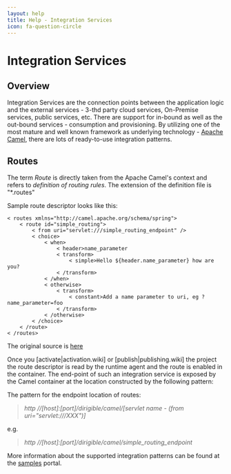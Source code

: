 ```yaml
---
layout: help
title: Help - Integration Services
icon: fa-question-circle
---
```


Integration Services
===

Overview
---

Integration Services are the connection points between the application logic and the external services - 3-thd party cloud services, 
On-Premise services, public services, etc. There are support for in-bound as well as the out-bound services - consumption and provisioning. 
By utilizing one of the most mature and well known framework as underlying technology - 
[Apache Camel](http://camel.apache.org/), there are lots of ready-to-use integration patterns.

Routes
---

The term *Route* is directly taken from the Apache Camel's context and refers to *definition of routing rules*. The extension of the definition file is "\*.routes"

Sample route descriptor looks like this:

<pre><code>< routes xmlns="http://camel.apache.org/schema/spring">
    < route id="simple_routing">
        < from uri="servlet:///simple_routing_endpoint" />
        < choice>
            < when>
                < header>name_parameter</header>
                < transform>
                    < simple>Hello ${header.name_parameter} how are you?</simple>
                < /transform>
            < /when>
            < otherwise>
                < transform>
                    < constant>Add a name parameter to uri, eg ?name_parameter=foo</constant>
                < /transform>
            < /otherwise>
        < /choice>
    < /route>
< /routes>
</code></pre>

The original source is [here](http://camel.apache.org/content-based-router.html)

Once you [activate|activation.wiki] or [publish|publishing.wiki] the project the route descriptor is read by the runtime agent and the route is enabled in the container.
The end-point of such an integration service is exposed by the Camel container at the location constructed by the following pattern:

The pattern for the endpoint location of routes:

> *http //[host]:[port]/dirigible/camel/[servlet name - (from uri="servlet:///XXX")]*

e.g.

> *http //[host]:[port]/dirigible/camel/simple_routing_endpoint*

More information about the supported integration patterns can be found at the [samples](../samples/index.wiki) portal.

